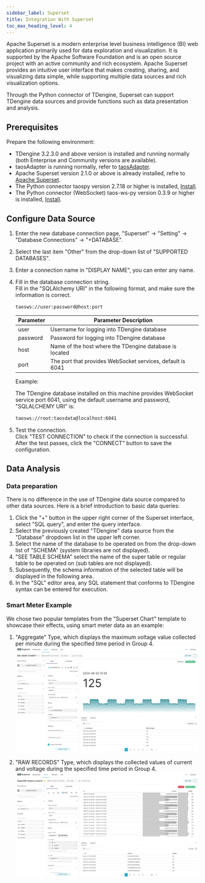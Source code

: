 ```yaml
---
sidebar_label: Superset
title: Integration With Superset
toc_max_heading_level: 4
---
```

Apache Superset is a modern enterprise level business intelligence (BI) web application primarily used for data exploration and visualization.
It is supported by the Apache Software Foundation and is an open source project with an active community and rich ecosystem.
Apache Superset provides an intuitive user interface that makes creating, sharing, and visualizing data simple, while supporting multiple data sources and rich visualization options.  

Through the Python connector of TDengine, Superset can support TDengine data sources and provide functions such as data presentation and analysis.  

## Prerequisites

Prepare the following environment:

- TDengine 3.2.3.0 and above version is installed and running normally (both Enterprise and Community versions are available).
- taosAdapter is running normally, refer to [taosAdapter](../../../tdengine-reference/components/taosadapter/).
- Apache Superset version 2.1.0 or above is already installed, refre to [Apache Superset](https://superset.apache.org/).
- The Python connector taospy version 2.7.18 or higher is installed, [Install](https://pypi.org/project/taospy/).
- The Python connector (WebSocket) taos-ws-py version 0.3.9 or higher is installed, [Install](https://pypi.org/project/taos-ws-py/).


## Configure Data Source

1. Enter the new database connection page, "Superset" -> "Setting" -> "Database Connections" -> "+DATABASE".

2. Select the last item "Other" from the drop-down list of "SUPPORTED DATABASES". 

3. Enter a connection name in "DISPLAY NAME", you can enter any name.

4. Fill in the database connection string.  
   Fill in the "SQLAlchemy URI" in the following format, and make sure the information is correct.

   ```bash
   taosws://user:password@host:port
   ```

   | Parameter  | <center>Parameter Description</center>                      |
   |:---------- |:---------------------------------------------------------   |
   |user        | Username for logging into TDengine database                 |   
   |password    | Password for logging into TDengine database                 |
   |host        | Name of the host where the TDengine database is located     |
   |port        | The port that provides WebSocket services, default is 6041  |

   Example: 

   The TDengine database installed on this machine provides WebSocket service port 6041, using the default username and password, "SQLALCHEMY URI" is:

   ```bash
   taosws://root:taosdata@localhost:6041
   ```

5. Test the connection.  
   Click "TEST CONNECTION" to check if the connection is successful. After the test passes, click the "CONNECT" button to save the configuration.
       
## Data Analysis

### Data preparation

There is no difference in the use of TDengine data source compared to other data sources. Here is a brief introduction to basic data queries: 

1. Click the "+" button in the upper right corner of the Superset interface, select "SQL query", and enter the query interface.  
2. Select the previously created "TDengine" data source from the "Database" dropdown list in the upper left corner.
3. Select the name of the database to be operated on from the drop-down list of "SCHEMA" (system libraries are not displayed).
4. "SEE TABLE SCHEMA" select the name of the super table or regular table to be operated on (sub tables are not displayed).  
5. Subsequently, the schema information of the selected table will be displayed in the following area.
6. In the "SQL" editor area, any SQL statement that conforms to TDengine syntax can be entered for execution.  

### Smart Meter Example

We chose two popular templates from the "Superset Chart" template to showcase their effects, using smart meter data as an example:

1. "Aggregate" Type, which displays the maximum voltage value collected per minute during the specified time period in Group 4.
   ![superset-demo1](./superset-demo1.webp)

2. "RAW RECORDS" Type, which displays the collected values of current and voltage during the specified time period in Group 4.  
    ![superset-demo2](./superset-demo2.webp)    